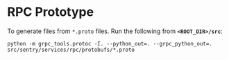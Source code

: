 # RPC Prototype

To generate files from `*.proto` files. Run the following from **`<ROOT_DIR>/src`**:

```shell
python -m grpc_tools.protoc -I. --python_out=. --grpc_python_out=. src/sentry/services/rpc/protobufs/*.proto
```
